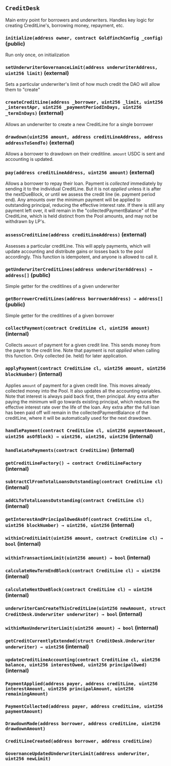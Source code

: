 ## `CreditDesk`

Main entry point for borrowers and underwriters.
Handles key logic for creating CreditLine's, borrowing money, repayment, etc.





### `initialize(address owner, contract GoldfinchConfig _config)` (public)

Run only once, on initialization




### `setUnderwriterGovernanceLimit(address underwriterAddress, uint256 limit)` (external)

Sets a particular underwriter's limit of how much credit the DAO will allow them to "create"




### `createCreditLine(address _borrower, uint256 _limit, uint256 _interestApr, uint256 _paymentPeriodInDays, uint256 _termInDays)` (external)

Allows an underwriter to create a new CreditLine for a single borrower




### `drawdown(uint256 amount, address creditLineAddress, address addressToSendTo)` (external)

Allows a borrower to drawdown on their creditline. `amount` USDC is sent and accounting is updated.




### `pay(address creditLineAddress, uint256 amount)` (external)

Allows a borrower to repay their loan. Payment is *collected* immediately by sending it to
the individual CreditLine. But it is not *applied* unless it is after the nextDueBlock, or until we assess
the credit line (ie. payment period end).
Any amounts over the minimum payment will be applied to outstanding principal, reducing the effective
interest rate. If there is still any payment left over, it will remain in the "collectedPaymentBalance"
of the CreditLine, which is held distinct from the Pool amounts, and may not be withdrawn by LP's.




### `assessCreditLine(address creditLineAddress)` (external)

Assesses a particular creditLine. This will apply payments, which will update accounting and
distribute gains or losses back to the pool accordingly. This function is idempotent, and anyone
is allowed to call it.




### `getUnderwriterCreditLines(address underwriterAddress) → address[]` (public)

Simple getter for the creditlines of a given underwriter




### `getBorrowerCreditLines(address borrowerAddress) → address[]` (public)

Simple getter for the creditlines of a given borrower




### `collectPayment(contract CreditLine cl, uint256 amount)` (internal)

Collects `amount` of payment for a given credit line. This sends money from the payer to the credit line.
Note that payment is not *applied* when calling this function. Only collected (ie. held) for later application.




### `applyPayment(contract CreditLine cl, uint256 amount, uint256 blockNumber)` (internal)

Applies `amount` of payment for a given credit line. This moves already collected money into the Pool.
It also updates all the accounting variables. Note that interest is always paid back first, then principal.
Any extra after paying the minimum will go towards existing principal, which reduces the
effective interest rate over the life of the loan. Any extra after the full loan has been
paid off will remain in the collectedPaymentBalance of the creditLine, where it will be automatically
used for the next drawdown.




### `handlePayment(contract CreditLine cl, uint256 paymentAmount, uint256 asOfBlock) → uint256, uint256, uint256` (internal)





### `handleLatePayments(contract CreditLine)` (internal)





### `getCreditLineFactory() → contract CreditLineFactory` (internal)





### `subtractClFromTotalLoansOutstanding(contract CreditLine cl)` (internal)





### `addCLToTotalLoansOutstanding(contract CreditLine cl)` (internal)





### `getInterestAndPrincipalOwedAsOf(contract CreditLine cl, uint256 blockNumber) → uint256, uint256` (internal)





### `withinCreditLimit(uint256 amount, contract CreditLine cl) → bool` (internal)





### `withinTransactionLimit(uint256 amount) → bool` (internal)





### `calculateNewTermEndBlock(contract CreditLine cl) → uint256` (internal)





### `calculateNextDueBlock(contract CreditLine cl) → uint256` (internal)





### `underwriterCanCreateThisCreditLine(uint256 newAmount, struct CreditDesk.Underwriter underwriter) → bool` (internal)





### `withinMaxUnderwriterLimit(uint256 amount) → bool` (internal)





### `getCreditCurrentlyExtended(struct CreditDesk.Underwriter underwriter) → uint256` (internal)





### `updateCreditLineAccounting(contract CreditLine cl, uint256 balance, uint256 interestOwed, uint256 principalOwed)` (internal)






### `PaymentApplied(address payer, address creditLine, uint256 interestAmount, uint256 principalAmount, uint256 remainingAmount)`





### `PaymentCollected(address payer, address creditLine, uint256 paymentAmount)`





### `DrawdownMade(address borrower, address creditLine, uint256 drawdownAmount)`





### `CreditLineCreated(address borrower, address creditLine)`





### `GovernanceUpdatedUnderwriterLimit(address underwriter, uint256 newLimit)`





